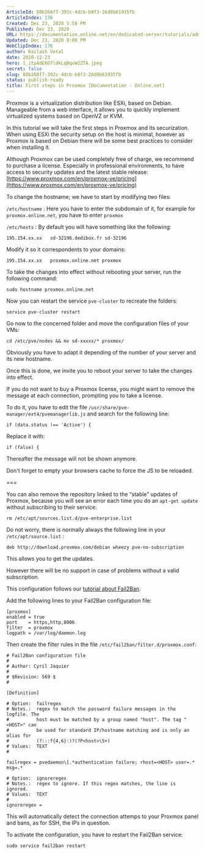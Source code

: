 ```yaml
---
ArticleId: 88b268f7-392c-4dcb-b8f3-26d8b61935fb
ArticleIndex: 176
Created: Dec 23, 2020 5:58 PM
Published: Dec 23, 2020
URL: https://documentation.online.net/en/dedicated-server/tutorials/administration/proxmox-first-step
Updated: Dec 23, 2020 8:08 PM
WebClipIndex: 176
author: Kailash Vetal
date: 2020-12-23
hero: 1_itpAdE6O7ldkLqBqvW2ZTA.jpeg
secret: false
slug: 88b268f7-392c-4dcb-b8f3-26d8b61935fb
status: publish-ready
title: First steps in Proxmox [Documentation - Online.net]
---
```

Proxmox is a virtualization distribution like ESXi, based on Debian. Manageable from a web interface, it allows you to quickly implement virtualized systems based on OpenVZ or KVM.

In this tutorial we will take the first steps in Proxmox and its securization. When using ESXi the security setup on the host is minimal, however as Proxmox is based on Debian there will be some best practices to consider when installing it.

Although Proxmox can be used completely free of charge, we recommend to purchase a license. Especially in professional environments, to have access to security updates and the latest stable release: [https://www.proxmox.com/en/proxmox-ve/pricing](https://www.proxmox.com/en/proxmox-ve/pricing)

To change the hostname; we have to start by modifying two files:

`/etc/hostname` : Here you have to enter the subdomain of it, for example for `proxmox.online.net`, you have to enter `proxmox`

`/etc/hosts` : By default you will have something like the following:

```
195.154.xx.xx 	sd-32196.dedibox.fr sd-32196
```

Modify it so it correspondents to your domains:

```
195.154.xx.xx 	proxmox.online.net proxmox
```

To take the changes into effect without rebooting your server, run the following command:

```
sudo hostname proxmox.online.net
```

Now you can restart the service `pve-cluster` to recreate the folders:

```
service pve-cluster restart
```

Go now to the concerned folder and move the configuration files of your VMs:

```
cd /etc/pve/nodes && mv sd-xxxxx/* proxmox/
```

Obviously you have to adapt it depending of the number of your server and its new hostname.

Once this is done, we invite you to reboot your server to take the changes into effect.

If you do not want to buy a Proxmox license, you might want to remove the message at each connection, prompting you to take a license.

To do it, you have to edit the file `/usr/share/pve-manager/ext4/pvemanagerlib.js` and search for the following line:

```
if (data.status !== 'Active') {
```

Replace it with:

```
if (false) {
```

Thereafter the message will not be shown anymore.

Don't forget to empty your browsers cache to force the JS to be reloaded.

===

You can also remove the repository linked to the “stable” updates of Proxmox, because you will see an error each time you do an `apt-get update` without subscribing to their service:

```
rm /etc/apt/sources.list.d/pve-enterprise.list
```

Do not worry, there is normally always the following line in your `/etc/apt/source.list` :

```
deb http://download.proxmox.com/debian wheezy pve-no-subscription
```

This allows you to get the updates.

However there will be no support in case of problems without a valid subscription.

This configuration follows our [tutorial about Fail2Ban](https://documentation.online.net/en/dedicated-server/tutorials/security/install-configure-fail2ban).

Add the following lines to your Fail2Ban configuration file:

```
[proxmox]
enabled = true
port    = https,http,8006
filter  = proxmox
logpath = /var/log/daemon.log
```

Then create the filter rules in the file `/etc/fail2ban/filter.d/proxmox.conf`:

```
# Fail2Ban configuration file
#
# Author: Cyril Jaquier
#
# $Revision: 569 $
#

[Definition]

# Option:  failregex
# Notes.:  regex to match the password failure messages in the logfile. The
#          host must be matched by a group named "host". The tag "<HOST>" can
#          be used for standard IP/hostname matching and is only an alias for
#          (?:::f{4,6}:)?(?P<host>\S+)
# Values:  TEXT
#

failregex = pvedaemon\[.*authentication failure; rhost=<HOST> user=.* msg=.*

# Option:  ignoreregex
# Notes.:  regex to ignore. If this regex matches, the line is ignored.
# Values:  TEXT
#
ignoreregex =
```

This will automatically detect the connection attemps to your Proxmox panel and bans, as for SSH, the IPs in question.

To activate the configuration, you have to restart the Fail2Ban service:

```
sudo service fail2ban restart
```
